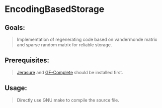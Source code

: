 # EncodingBasedStorage

## Goals:
> Implementation of regenerating code based on vandermonde matrix and sparse random matrix for reliable storage.

## Prerequisites:
> [Jerasure](http://jerasure.org/jerasure-2.0/) and [GF-Complete](http://jerasure.org/gf-complete-1.02/) should be installed first.

## Usage:
> Directly use GNU make to compile the source file.
